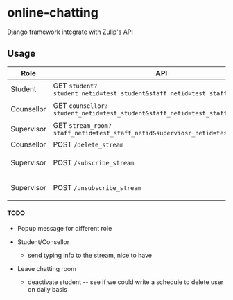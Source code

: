 # online-chatting
Django framework integrate with Zulip's API




## Usage

| Role | API | Documentation |
| --- | --- | --- |
| Student | GET `student?student_netid=test_student&staff_netid=test_staff` | Student chatting page. |
| Counsellor | GET `counsellor?student_netid=test_student&staff_netid=test_staff` | Counsellor chatting page.|
| Supervisor| GET `stream_room?staff_netid=test_staff_netid&superviosr_netid=test_supervisor`| Supervisor chatting page. |
| Counsellor | POST `/delete_stream` | `staff_netid: str`; <br>|
| Supervisor | POST `/subscribe_stream` | `staff_netid: str`;<br>  `subscribers_netid: List[str];`<br>|
| Supervisor | POST `/unsubscribe_stream` | `staff_netid: str`;<br>  `unsubscribers_netid: List[str];`<br>|






#### TODO

* Popup message for different role

* Student/Consellor  
    * send typing info to the stream, nice to have
* Leave chatting room
    * deactivate student -- see if we could write a schedule to delete user on daily basis









